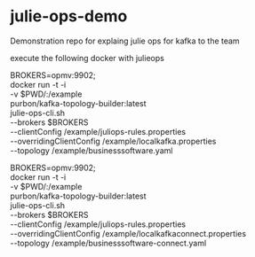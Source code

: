 # julie-ops-demo
Demonstration repo for explaing julie ops for kafka to the team

execute the following docker with julieops

BROKERS=opmv:9902; \
docker run -t -i \
-v $PWD/:/example \
purbon/kafka-topology-builder:latest \
julie-ops-cli.sh \
--brokers $BROKERS \
--clientConfig /example/juliops-rules.properties \
--overridingClientConfig /example/localkafka.properties \
--topology /example/businesssoftware.yaml


BROKERS=opmv:9902; \
docker run -t -i \
-v $PWD/:/example \
purbon/kafka-topology-builder:latest \
julie-ops-cli.sh \
--brokers $BROKERS \
--clientConfig /example/juliops-rules.properties \
--overridingClientConfig /example/localkafkaconnect.properties \
--topology /example/businesssoftware-connect.yaml